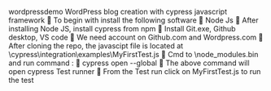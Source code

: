 wordpressdemo
WordPress blog creation with cypress javascript framework
	To begin with install the following software
	Node Js
	After installing Node JS, install cypress from npm
	Install Git.exe, Github desktop, VS code
	We need account on Github.com and Wordpress.com
	After cloning the repo, the javascipt file is located at <Project Directory>\cypress\integration\examples\MyFirstTest.js
	Cmd to <Project Directory>\node_modules\.bin and run command :
	cypress open --global
	The above command will open cypress Test runner
	From the Test run click on MyFirstTest.js to run the test
